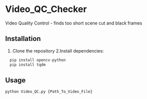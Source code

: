 # Video_QC_Checker
Video Quality Control - finds too short scene cut and black frames

## Installation

1. Clone the repository
2.Install dependencies:
  ```bash
    pip install opencv-python
    pip install tqdm
  ```
## Usage
```bash
python Video_QC.py {Path_To_Video_File}
```
  
